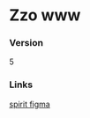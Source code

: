 # Zzo www

### Version
5

### Links

[spirit figma](https://www.figma.com/file/8BlWxgR2gSEbeIG9NTBerN/Zzoopers?node-id=982%3A1939)